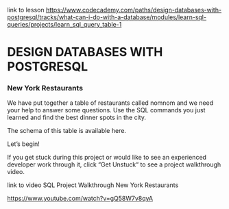 link to lesson
https://www.codecademy.com/paths/design-databases-with-postgresql/tracks/what-can-i-do-with-a-database/modules/learn-sql-queries/projects/learn_sql_query_table-1

# DESIGN DATABASES WITH POSTGRESQL

### New York Restaurants
We have put together a table of restaurants called nomnom and we need your help to answer some questions. Use the SQL commands you just learned and find the best dinner spots in the city.

The schema of this table is available here.

Let’s begin!

If you get stuck during this project or would like to see an experienced developer work through it, click “Get Unstuck“ to see a project walkthrough video.


link to video
SQL Project Walkthrough New York Restaurants

https://www.youtube.com/watch?v=gQ58W7v8qyA
